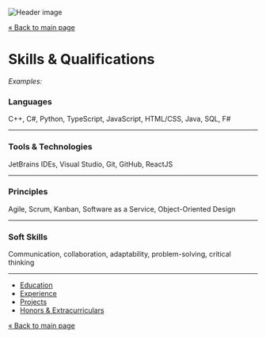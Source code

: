 ![Header image](https://picsum.photos/1280/267?blur ':class=header-image-full-width :no-zoom')

[« Back to main page](README.md)

# Skills & Qualifications

*Examples:*

### Languages
C++, C#, Python, TypeScript, JavaScript, HTML/CSS, Java, SQL, F#

---

### Tools & Technologies
JetBrains IDEs, Visual Studio, Git, GitHub, ReactJS

---

### Principles
Agile, Scrum, Kanban, Software as a Service, Object-Oriented Design

---

### Soft Skills
Communication, collaboration, adaptability, problem-solving, critical thinking

---

- [Education](education.md)
- [Experience](experience.md)
- [Projects](projects.md)
- [Honors & Extracurriculars](extracurriculars.md)

[« Back to main page](README.md)
